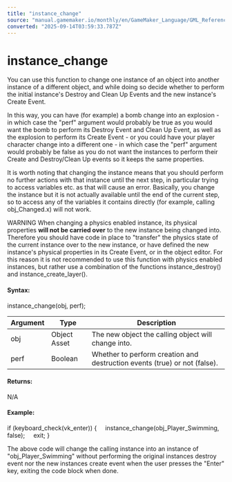 ```yaml
---
title: "instance_change"
source: "manual.gamemaker.io/monthly/en/GameMaker_Language/GML_Reference/Asset_Management/Instances/instance_change.htm"
converted: "2025-09-14T03:59:33.787Z"
---
```


# instance\_change

You can use this function to change one instance of an object into another instance of a different object, and while doing so decide whether to perform the initial instance's Destroy and Clean Up Events and the new instance's Create Event.

In this way, you can have (for example) a bomb change into an explosion - in which case the "perf" argument would probably be true as you would want the bomb to perform its Destroy Event and Clean Up Event, as well as the explosion to perform its Create Event - or you could have your player character change into a different one - in which case the "perf" argument would probably be false as you do not want the instances to perform their Create and Destroy/Clean Up events so it keeps the same properties.

It is worth noting that changing the instance means that you should perform no further actions with that instance until the next step, in particular trying to access variables etc. as that will cause an error. Basically, you change the instance but it is not actually available until the end of the current step, so to access any of the variables it contains directly (for example, calling obj\_Changed.x) will not work.

WARNING When changing a physics enabled instance, its physical properties **will not be carried over** to the new instance being changed into. Therefore you should have code in place to "transfer" the physics state of the current instance over to the new instance, or have defined the new instance's physical properties in its Create Event, or in the object editor. For this reason it is not recommended to use this function with physics enabled instances, but rather use a combination of the functions instance\_destroy() and instance\_create\_layer().

#### Syntax:

instance\_change(obj, perf);

| Argument | Type | Description |
| --- | --- | --- |
| obj | Object Asset | The new object the calling object will change into. |
| perf | Boolean | Whether to perform creation and destruction events (true) or not (false). |

#### Returns:

N/A

#### Example:

if (keyboard\_check(vk\_enter))
{
    instance\_change(obj\_Player\_Swimming, false);
    exit;
}

The above code will change the calling instance into an instance of "obj\_Player\_Swimming" without performing the original instances destroy event nor the new instances create event when the user presses the "Enter" key, exiting the code block when done.